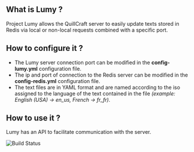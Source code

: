 ## What is Lumy ?
Project Lumy allows the QuillCraft server to easily update texts stored in Redis via local or non-local requests combined with a specific port. 

## How to configure it ?
- The Lumy server connection port can be modified in the **config-lumy.yml** configuration file.
- The ip and port of connection to the Redis server can be modified in the **config-redis.yml** configuration file.
- The text files are in YAML format and are named according to the iso assigned to the language of the text contained in the file *(example: English (USA) -> en_us, French -> fr_fr)*.

## How to use it ?
Lumy has an API to facilitate communication with the server.

![Build Status](https://travis-ci.com/LyFl0w/Lumy.svg?branch=master)
